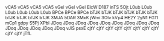 vCA5 
vCA5 
vCA5 
vCA5 
vGeI 
vGeI 
vGeI 
EIcW 
D187 
inTS 
5Ojt 
L0ub 
L0ub 
L0ub 
L0ub 
L0ub 
L0ub 
BPCe 
BPCe 
BPCe 
bTJK 
bTJK 
bTJK 
bTJK 
bTJK 
bTJK 
bTJK 
bTJK 
bTJK 
bTJK 
3MJA 
5DAR 
3MxK 
jWmi 
3Olv 
kVp4 
HE2Y 
2yN1 
FGf1 
mCp1 
gdpy 
S5Pj 
XPbl 
JDoq 
JDoq 
JDoq 
JDoq 
JDoq 
JDoq 
JDoq 
JDoq 
JDoq 
JDoq 
JDoq 
JDoq 
JDoq 
JDoq 
vJlS 
psxE 
cjtY 
cjtY 
cjtY 
cjtY 
cjtY 
cjtY 
cjtY 
cjtY 
cjtY 
cjtY 
jTfL 

